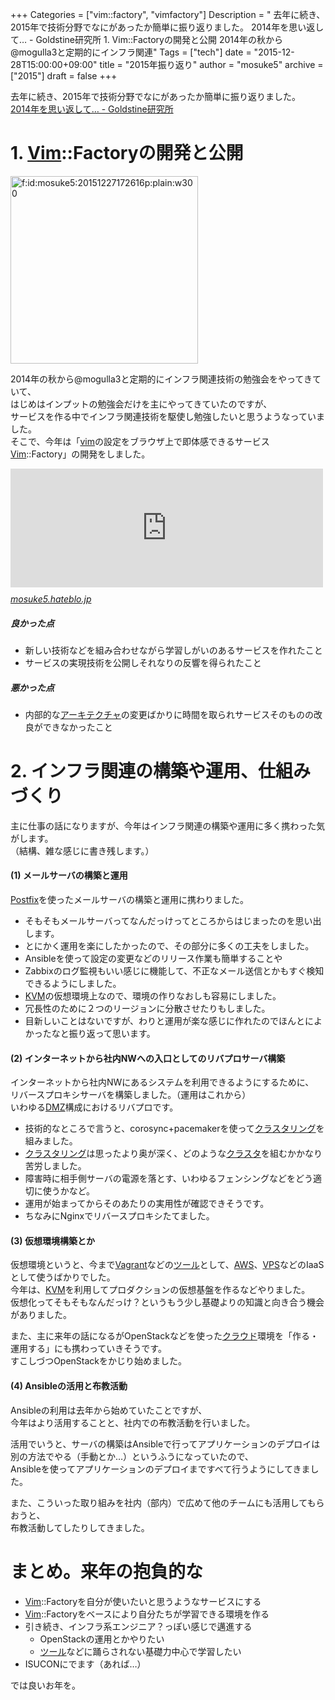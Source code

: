 +++
Categories = ["vim::factory", "vimfactory"]
Description = " 去年に続き、2015年で技術分野でなにがあったか簡単に振り返りました。 2014年を思い返して… - Goldstine研究所  1. Vim::Factoryの開発と公開    2014年の秋から@mogulla3と定期的にインフラ関連"
Tags = ["tech"]
date = "2015-12-28T15:00:00+09:00"
title = "2015年振り返り"
author = "mosuke5"
archive = ["2015"]
draft = false
+++

<body>
<p>去年に続き、2015年で技術分野でなにがあったか簡単に振り返りました。<br>
<a href="http://mosuke5.hateblo.jp/entry/2015/01/01/161826">2014年を思い返して… - Goldstine研究所</a></p>

<h1>1. <a class="keyword" href="http://d.hatena.ne.jp/keyword/Vim">Vim</a>::Factoryの開発と公開</h1>

<p><span itemscope itemtype="http://schema.org/Photograph"><img src="http://cdn-ak.f.st-hatena.com/images/fotolife/m/mosuke5/20151227/20151227172616.png" alt="f:id:mosuke5:20151227172616p:plain:w300" title="f:id:mosuke5:20151227172616p:plain:w300" class="hatena-fotolife" style="width:300px" itemprop="image"></span></p>

<p>2014年の秋から@mogulla3と定期的にインフラ関連技術の勉強会をやってきていて、<br>
はじめはインプットの勉強会だけを主にやってきていたのですが、<br>
サービスを作る中でインフラ関連技術を駆使し勉強したいと思うようなっていました。<br>
そこで、今年は「<a class="keyword" href="http://d.hatena.ne.jp/keyword/vim">vim</a>の設定をブラウザ上で即体感できるサービス <a class="keyword" href="http://d.hatena.ne.jp/keyword/Vim">Vim</a>::Factory」の開発をしました。</p>

<p><iframe src="http://mosuke5.hateblo.jp/embed/2015/07/19/135844" title="DockerとWebSocketを使って、vimの設定をブラウザで即体感できるサービスを作った - Goldstine研究所" class="embed-card embed-blogcard" scrolling="no" frameborder="0" style="display: block; width: 100%; height: 190px; max-width: 500px; margin: 10px 0px;"></iframe><cite class="hatena-citation"><a href="http://mosuke5.hateblo.jp/entry/2015/07/19/135844">mosuke5.hateblo.jp</a></cite></p>

<h5>良かった点</h5>

<ul>
<li>新しい技術などを組み合わせながら学習しがいのあるサービスを作れたこと</li>
<li>サービスの実現技術を公開しそれなりの反響を得られたこと</li>
</ul>


<h5>悪かった点</h5>

<ul>
<li>内部的な<a class="keyword" href="http://d.hatena.ne.jp/keyword/%A5%A2%A1%BC%A5%AD%A5%C6%A5%AF%A5%C1%A5%E3">アーキテクチャ</a>の変更ばかりに時間を取られサービスそのものの改良ができなかったこと</li>
</ul>


<h1>2. インフラ関連の構築や運用、仕組みづくり</h1>

<p>主に仕事の話になりますが、今年はインフラ関連の構築や運用に多く携わった気がします。<br>
（結構、雑な感じに書き残します。）</p>

<h4>(1) メールサーバの構築と運用</h4>

<p><a class="keyword" href="http://d.hatena.ne.jp/keyword/Postfix">Postfix</a>を使ったメールサーバの構築と運用に携わりました。</p>

<ul>
<li>そもそもメールサーバってなんだっけってところからはじまったのを思い出します。</li>
<li>とにかく運用を楽にしたかったので、その部分に多くの工夫をしました。</li>
<li>Ansibleを使って設定の変更などのリリース作業も簡単することや</li>
<li>Zabbixのログ監視もいい感じに機能して、不正なメール送信とかもすぐ検知できるようにしました。</li>
<li>
<a class="keyword" href="http://d.hatena.ne.jp/keyword/KVM">KVM</a>の仮想環境上なので、環境の作りなおしも容易にしました。</li>
<li>冗長性のために２つのリージョンに分散させたりもしました。</li>
<li>目新しいことはないですが、わりと運用が楽な感じに作れたのでほんとによかったなと振り返って思います。</li>
</ul>


<h4>(2) インターネットから社内NWへの入口としてのリバプロサーバ構築</h4>

<p>インターネットから社内NWにあるシステムを利用できるようにするために、<br>
リバースプロキシサーバを構築しました。（運用はこれから）<br>
いわゆる<a class="keyword" href="http://d.hatena.ne.jp/keyword/DMZ">DMZ</a>構成におけるリバプロです。</p>

<ul>
<li>技術的なところで言うと、corosync+pacemakerを使って<a class="keyword" href="http://d.hatena.ne.jp/keyword/%A5%AF%A5%E9%A5%B9%A5%BF%A5%EA%A5%F3%A5%B0">クラスタリング</a>を組みました。</li>
<li>
<a class="keyword" href="http://d.hatena.ne.jp/keyword/%A5%AF%A5%E9%A5%B9%A5%BF%A5%EA%A5%F3%A5%B0">クラスタリング</a>は思ったより奥が深く、どのような<a class="keyword" href="http://d.hatena.ne.jp/keyword/%A5%AF%A5%E9%A5%B9%A5%BF">クラスタ</a>を組むかかなり苦労しました。</li>
<li>障害時に相手側サーバの電源を落とす、いわゆるフェンシングなどをどう適切に使うかなど。</li>
<li>運用が始まってからそのあたりの実用性が確認できそうです。</li>
<li>ちなみにNginxでリバースプロキシたてました。</li>
</ul>


<h4>(3) 仮想環境構築とか</h4>

<p>仮想環境というと、今まで<a class="keyword" href="http://d.hatena.ne.jp/keyword/Vagrant">Vagrant</a>などの<a class="keyword" href="http://d.hatena.ne.jp/keyword/%A5%C4%A1%BC%A5%EB">ツール</a>として、<a class="keyword" href="http://d.hatena.ne.jp/keyword/AWS">AWS</a>、<a class="keyword" href="http://d.hatena.ne.jp/keyword/VPS">VPS</a>などのIaaSとして使うばかりでした。<br>
今年は、<a class="keyword" href="http://d.hatena.ne.jp/keyword/KVM">KVM</a>を利用してプロダクションの仮想基盤を作るなどやりました。<br>
仮想化ってそもそもなんだっけ？というもう少し基礎よりの知識と向き合う機会がありました。</p>

<p>また、主に来年の話になるがOpenStackなどを使った<a class="keyword" href="http://d.hatena.ne.jp/keyword/%A5%AF%A5%E9%A5%A6%A5%C9">クラウド</a>環境を「作る・運用する」にも携わっていきそうです。<br>
すこしづつOpenStackをかじり始めました。</p>

<h4>(4) Ansibleの活用と布教活動</h4>

<p>Ansibleの利用は去年から始めていたことですが、<br>
今年はより活用することと、社内での布教活動を行いました。</p>

<p>活用でいうと、サーバの構築はAnsibleで行ってアプリケーションのデプロイは<br>
別の方法でやる（手動とか…）というふうになっていたので、<br>
Ansibleを使ってアプリケーションのデプロイまですべて行うようにしてきました。</p>

<p>また、こういった取り組みを社内（部内）で広めて他のチームにも活用してもらおうと、<br>
布教活動してしたりしてきました。</p>

<h1>まとめ。来年の抱負的な</h1>

<ul>
<li>
<a class="keyword" href="http://d.hatena.ne.jp/keyword/Vim">Vim</a>::Factoryを自分が使いたいと思うようなサービスにする</li>
<li>
<a class="keyword" href="http://d.hatena.ne.jp/keyword/Vim">Vim</a>::Factoryをベースにより自分たちが学習できる環境を作る</li>
<li>引き続き、インフラ系エンジニア？っぽい感じで邁進する

<ul>
<li>OpenStackの運用とかやりたい</li>
<li>
<a class="keyword" href="http://d.hatena.ne.jp/keyword/%A5%C4%A1%BC%A5%EB">ツール</a>などに踊らされない基礎力中心で学習したい</li>
</ul>
</li>
<li>ISUCONにでます（あれば…）</li>
</ul>


<p>では良いお年を。</p>
</body>
